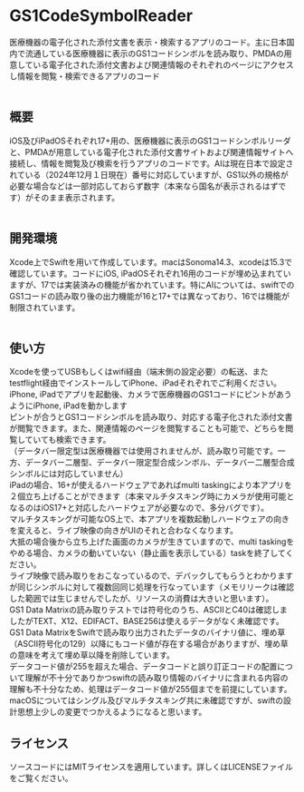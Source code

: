 # GS1CodeSymbolReader
医療機器の電子化された添付文書を表示・検索するアプリのコード。主に日本国内で流通している医療機器に表示のGS1コードシンボルを読み取り、PMDAの用意している電子化された添付文書および関連情報のそれぞれのページにアクセスし情報を閲覧・検索できるアプリのコード\
 
## 概要
iOS及びiPadOSそれぞれ17+用の、医療機器に表示のGS1コードシンボルリーダと、PMDAが用意している電子化された添付文書サイトおよび関連情報サイトへ接続し、情報を閲覧及び検索を行うアプリのコードです。AIは現在日本で設定されている（2024年12月１日現在）番号に対応していますが、GS1以外の規格が必要な場合などは一部対応しておらず数字（本来なら国名が表示されるはずです）がそのまま表示されます。\
 
## 開発環境
Xcode上でSwiftを用いて作成しています。macはSonoma14.3、xcodeは15.3で確認しています。コードにiOS, iPadOSそれぞれ16用のコードが埋め込まれていますが、17では実装済みの機能が省かれています。特にAIについては、swiftでのGS1コードの読み取り後の出力機能が16と17+では異なっており、16では機能が制限されています。\
 
## 使い方
Xcodeを使ってUSBもしくはwifi経由（端末側の設定必要）の転送、またtestflight経由でインストールしてiPhone、iPadそれぞれでご利用ください。\
iPhone, iPadでアプリを起動後、カメラで医療機器のGS1コードにピントがあうようにiPhone, iPadを動かします\
ピントが合うとGS1コードシンボルを読み取り、対応する電子化された添付文書が閲覧できます。また、関連情報のページを閲覧することも可能で、どちらを閲覧していても検索できます。\
（データバー限定型は医療機器では使用されませんが、読み取り可能です。一方、データバー二層型、データバー限定型合成シンボル、データバー二層型合成シンボルには対応していません）\
iPadの場合、16+が使えるハードウェアであればmulti taskingにより本アプリを２個立ち上げることができます（本来マルチタスキング時にカメラが使用可能となるのはiOS17+と対応したハードウェアが必要なので、多分バグです）。\
マルチタスキングが可能なOS上で、本アプリを複数起動しハードウェアの向きを変えると、ライブ映像の向きがUIのそれと合わなくなります。\
大抵の場合後から立ち上げた画面のカメラが生きていますので、multi taskingをやめる場合、カメラの動いていない（静止画を表示している）taskを終了してください。\
ライブ映像で読み取りをおこなっているので、デバックしてもらうとわかりますが同じシンボルに対して複数回同じ処理を行なっています（メモリリークは確認した範囲では生じませんでしたが、リソースの消費は大きいと思います）。\
GS1 Data Matrixの読み取りテストでは符号化のうち、ASCIIとC40は確認しましたがTEXT、X12、EDIFACT、BASE256は使えるデータがなく未確認です。\
GS1 Data MatrixをSwiftで読み取り出力されたデータのバイナリ値に、埋め草（ASCII符号化の129）以降にもコード値が存在する場合がありますが、埋め草の意味を考えて埋め草以降を削除しています。\
データコード値が255を超えた場合、データコードと誤り訂正コードの配置について理解が不十分でありかつswiftの読み取り情報のバイナリに含まれる内容の理解も不十分なため、処理はデータコード値が255個までを前提にしています。\
macOSについてはシングル及びマルチタスキング共に未確認ですが、swiftの設計思想上少しの変更でつかえるようになると思います。  

## ライセンス
ソースコードにはMITライセンスを適用しています。詳しくはLICENSEファイルをご覧ください。  
